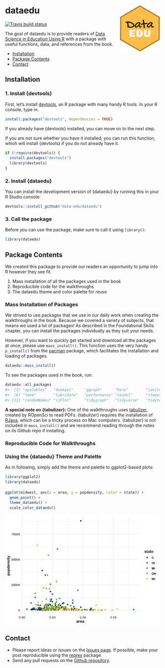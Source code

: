 
<!-- README.md is generated from README.Rmd. Please edit that file -->

# dataedu <img src='man/figures/logo.png' align="right" height="150" />

<!-- badges: start -->

[![Travis build
status](https://travis-ci.org/data-edu/dataedu.svg?branch=master)](https://travis-ci.org/data-edu/dataedu)
<!-- badges: end -->

The goal of dataedu is to provide readers of [Data Science in Education
Using R](https://github.com/data-edu/data-science-in-education) with a
package with useful functions, data, and references from the book.

  - [Installation](#installation)
  - [Package Contents](#package-contents)
  - [Contact](#contact)

## Installation

### 1\. Install {devtools}

First, let’s install [devtools](https://github.com/r-lib/devtools), an R
package with many handy R tools. In your R console, type in:

``` r
install.packages("devtools", dependencies = TRUE)
```

If you already have {devtools} installed, you can move on to the next
step.

If you are not sure whether you have it installed, you can run this
function, which will install {devtools} if you do not already have it.

``` r
if (!require(devtools)) {
  install.packages("devtools")
  library(devtools)
}
```

### 2\. Install {dataedu}

You can install the development version of {dataedu} by running this in
your R Studio console:

``` r
devtools::install_github("data-edu/dataedu")
```

### 3\. Call the package

Before you can use the package, make sure to call it using `library()`:

``` r
library(dataedu)
```

## Package Contents

We created this package to provide our readers an opportunity to jump
into R however they see fit.

1.  Mass installation of all the packages used in the book
2.  Reproducible code for the walkthroughs
3.  The dataedu theme and color palette for reuse

### Mass Installation of Packages

We strived to use packages that we use in our daily work when creating
the walkthroughs in the book. Because we covered a variety of subjects,
that means we used a lot of packages\! As described in the Foundational
Skills chapter, you can install the packages individually as they suit
your needs.

However, if you want to quickly get started and download all the
packages at once, please use `mass_install()`. This function uses the
very handy `p_install()` from the
[pacman](https://github.com/trinker/pacman) package, which facilitates
the installation and loading of packages.

``` r
dataedu::mass_install()
```

To see the packages used in the book, run:

``` r
dataedu::all_packages
#>  [1] "apaTables"   "dummies"     "ggraph"      "here"        "janitor"    
#>  [6] "lme4"        "lubridate"   "performance" "readxl"      "rtweet"     
#> [11] "randomNames" "sjPlot"      "tidygraph"   "tidyverse"   "tidytext"
```

**A special note on {tabulizer}:** One of the walkthroughs uses
[tabulizer](https://github.com/ropensci/tabulizer), created by ROpenSci
to read PDFs. {tabulizer} requires the installation of
[RJava](https://cran.r-project.org/web/packages/rJava/index.html), which
can be a tricky process on Mac computers. {tabulizer} is not included in
`mass_install()` and we recommend reading through the notes on its
Github repo if installing.

### Reproducible Code for Walkthroughs

### Using the {dataedu} Theme and Palette

As in following, simply add the theme and palette to ggplot2-based
plots:

``` r
library(ggplot2)
library(dataedu)

ggplot(midwest, aes(x = area, y = popdensity, color = state)) +
  geom_point() +
  theme_dataedu() +
  scale_color_dataedu()
```

<img src="man/figures/README-unnamed-chunk-4-1.png" style="display: block; margin: auto;" />

## Contact

  - Please report ideas or issues on the [Issues
    page](https://github.com/data-edu/dataedu/issues). If possible, make
    your post reproducible using the
    [reprex](https://github.com/tidyverse/reprex) package.
  - Send any pull requests on the [Github
    repository](https://github.com/data-edu/dataedu).
